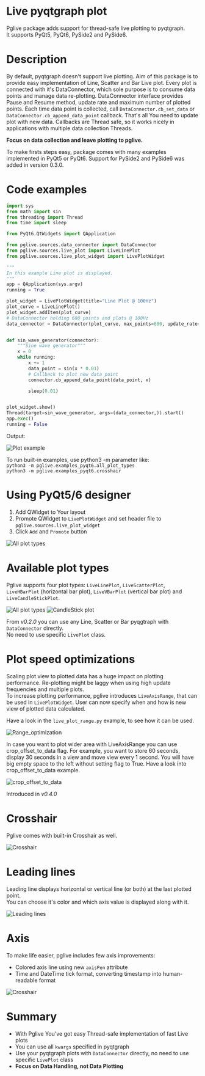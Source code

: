# Live pyqtgraph plot

Pglive package adds support for thread-safe live plotting to pyqtgraph.  
It supports PyQt5, PyQt6, PySide2 and PySide6.

# Description #

By default, pyqtgraph doesn't support live plotting. Aim of this package is to provide easy implementation of Line,
Scatter and Bar Live plot. Every plot is connected with it's DataConnector, which sole purpose is to consume data points
and manage data re-plotting. DataConnector interface provides Pause and Resume method, update rate and maximum number of
plotted points. Each time data point is collected, call `DataConnector.cb_set_data`
or `DataConnector.cb_append_data_point` callback. That's all You need to update plot with new data. Callbacks are Thread
safe, so it works nicely in applications with multiple data collection Threads.

**Focus on data collection and leave plotting to pglive.**

To make firsts steps easy, package comes with many examples implemented in PyQt5 or PyQt6.
Support for PySide2 and PySide6 was added in version 0.3.0.

# Code examples #

```python
import sys
from math import sin
from threading import Thread
from time import sleep

from PyQt6.QtWidgets import QApplication

from pglive.sources.data_connector import DataConnector
from pglive.sources.live_plot import LiveLinePlot
from pglive.sources.live_plot_widget import LivePlotWidget

"""
In this example Line plot is displayed.
"""
app = QApplication(sys.argv)
running = True

plot_widget = LivePlotWidget(title="Line Plot @ 100Hz")
plot_curve = LiveLinePlot()
plot_widget.addItem(plot_curve)
# DataConnector holding 600 points and plots @ 100Hz
data_connector = DataConnector(plot_curve, max_points=600, update_rate=100)


def sin_wave_generator(connector):
    """Sine wave generator"""
    x = 0
    while running:
        x += 1
        data_point = sin(x * 0.01)
        # Callback to plot new data point
        connector.cb_append_data_point(data_point, x)

        sleep(0.01)


plot_widget.show()
Thread(target=sin_wave_generator, args=(data_connector,)).start()
app.exec()
running = False
```

Output:

![Plot example](https://i.postimg.cc/RFYGfNS6/pglive.gif)

To run built-in examples, use python3 -m parameter like:  
`python3 -m pglive.examples_pyqt6.all_plot_types`  
`python3 -m pglive.examples_pyqt6.crosshair`

# Using PyQt5/6 designer #

1. Add QWidget to Your layout
2. Promote QWidget to `LivePlotWidget` and set header file to `pglive.sources.live_plot_widget`
3. Click `Add` and `Promote` button

![All plot types](https://i.postimg.cc/m25NVJZm/designer-promotion.png)

# Available plot types #

Pglive supports four plot types: `LiveLinePlot`, `LiveScatterPlot`, `LiveHBarPlot` (horizontal bar plot),
`LiveVBarPlot` (vertical bar plot) and `LiveCandleStickPlot`.

![All plot types](https://i.postimg.cc/637CsKRC/pglive-allplots.gif)
![CandleStick plot](https://i.postimg.cc/0QcmMMb0/plot-candlestick.gif)

From *v0.2.0* you can use any Line, Scatter or Bar pyqgtraph with `DataConnector` directly.  
No need to use specific `LivePlot` class.  

# Plot speed optimizations  #

Scaling plot view to plotted data has a huge impact on plotting performance.
Re-plotting might be laggy when using high update frequencies and multiple plots.    
To increase plotting performance, pglive introduces `LiveAxisRange`, that can be used in `LivePlotWidget`.
User can now specify when and how is new view of plotted data calculated.

Have a look in the `live_plot_range.py` example, to see how it can be used.

![Range_optimization](https://i.postimg.cc/3wrMbbTY/a.gif)

In case you want to plot wider area with LiveAxisRange you can use crop_offset_to_data flag.
For example, you want to store 60 seconds, display 30 seconds in a view and move view every 1 second.
You will have big empty space to the left without setting flag to True.
Have a look into crop_offset_to_data example.

![crop_offset_to_data](https://i.postimg.cc/90X40Ng7/Peek-2022-09-24-15-20.gif)

Introduced in *v0.4.0*

# Crosshair #

Pglive comes with built-in Crosshair as well.

![Crosshair](https://i.postimg.cc/1z75GZLV/pglive-crosshair.gif)

# Leading lines #

Leading line displays horizontal or vertical line (or both) at the last plotted point.  
You can choose it's color and which axis value is displayed along with it.  

![Leading lines](https://i.postimg.cc/bYKQGBNp/leading-line.gif)

# Axis #

To make life easier, pglive includes few axis improvements:

- Colored axis line using new `axisPen` attribute
- Time and DateTime tick format, converting timestamp into human-readable format

![Crosshair](https://i.postimg.cc/8kr0L2YJ/pglive-axis.gif)

# Summary #

- With Pglive You've got easy Thread-safe implementation of fast Live plots
- You can use all `kwargs` specified in pyqtgraph
- Use your pyqtgraph plots with `DataConnector` directly, no need to use specific `LivePlot` class 
- **Focus on Data Handling, not Data Plotting**